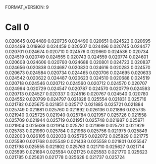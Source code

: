 FORMAT_VERSION: 9

# Call 0
0.020645
0.024489
0.020735
0.024490
0.020651
0.024523
0.020695
0.024499
0.019962
0.024459
0.020507
0.024496
0.020745
0.024477
0.020701
0.024674
0.020710
0.024576
0.020660
0.024536
0.020734
0.024519
0.020749
0.024555
0.020743
0.024559
0.020774
0.024601
0.020608
0.024606
0.020760
0.024688
0.020801
0.024723
0.020837
0.024656
0.020838
0.024687
0.020820
0.024616
0.020283
0.024570
0.020673
0.024584
0.020734
0.024465
0.020706
0.024695
0.020633
0.024542
0.020622
0.024487
0.020623
0.024510
0.020688
0.024519
0.020718
0.024546
0.020712
0.024560
0.020712
0.024570
0.020707
0.024994
0.020729
0.024547
0.020787
0.024570
0.020779
0.024593
0.020713
0.024527
0.020337
0.024516
0.020767
0.024540
0.020780
0.024552
0.020799
0.024797
0.021828
0.025554
0.021831
0.025716
0.021782
0.025675
0.021851
0.025717
0.021885
0.025721
0.021884
0.025749
0.021881
0.025760
0.021892
0.026136
0.021886
0.025735
0.021940
0.025725
0.021940
0.025784
0.021957
0.025726
0.021558
0.025709
0.021944
0.025719
0.021951
0.025748
0.021987
0.025971
0.021904
0.025639
0.021914
0.025781
0.021899
0.025731
0.021929
0.025783
0.021960
0.025784
0.021968
0.025756
0.021975
0.025849
0.022003
0.026105
0.022033
0.025795
0.022072
0.025829
0.021775
0.025580
0.021768
0.025549
0.021438
0.025558
0.021801
0.025547
0.021798
0.025555
0.021802
0.025763
0.021710
0.025627
0.021714
0.025595
0.021694
0.025584
0.021725
0.025583
0.021770
0.025623
0.021785
0.025631
0.021778
0.025628
0.021737
0.025724

